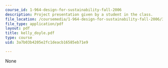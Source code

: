 ```yaml
---
course_id: 1-964-design-for-sustainability-fall-2006
description: Project presentation given by a student in the class.
file_location: /coursemedia/1-964-design-for-sustainability-fall-2006/3a7b03b4205e2fc1deacb16585eb71e9_kelly_doyle.pdf
file_type: application/pdf
layout: pdf
title: kelly_doyle.pdf
type: course
uid: 3a7b03b4205e2fc1deacb16585eb71e9

---
```

None